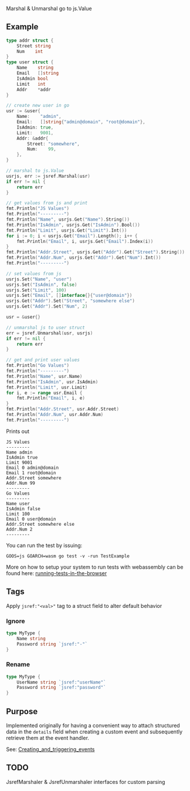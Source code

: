
Marshal & Unmarshal go to js.Value

## Example

```go
type addr struct {
    Street string
    Num    int
}
type user struct {
    Name    string
    Email   []string
    IsAdmin bool
    Limit   int
    Addr    *addr
}

// create new user in go
usr := &user{
    Name:    "admin",
    Email:   []string{"admin@domain", "root@domain"},
    IsAdmin: true,
    Limit:   9001,
    Addr: &addr{
        Street: "somewhere",
        Num:    99,
    },
}

// marshal to js.Value
usrjs, err := jsref.Marshal(usr)
if err != nil {
    return err
}

// get values from js and print
fmt.Println("JS Values")
fmt.Println("---------")
fmt.Println("Name", usrjs.Get("Name").String())
fmt.Println("IsAdmin", usrjs.Get("IsAdmin").Bool())
fmt.Println("Limit", usrjs.Get("Limit").Int())
for i := 0; i < usrjs.Get("Email").Length(); i++ {
    fmt.Println("Email", i, usrjs.Get("Email").Index(i))
}
fmt.Println("Addr.Street", usrjs.Get("Addr").Get("Street").String())
fmt.Println("Addr.Num", usrjs.Get("Addr").Get("Num").Int())
fmt.Println("---------")

// set values from js
usrjs.Set("Name", "user")
usrjs.Set("IsAdmin", false)
usrjs.Set("Limit", 100)
usrjs.Set("Email", []interface{}{"user@domain"})
usrjs.Get("Addr").Set("Street", "somewhere else")
usrjs.Get("Addr").Set("Num", 2)

usr = &user{}

// unmarshal js to user struct
err = jsref.Unmarshal(usr, usrjs)
if err != nil {
    return err
}

// get and print user values 
fmt.Println("Go Values")
fmt.Println("---------")
fmt.Println("Name", usr.Name)
fmt.Println("IsAdmin", usr.IsAdmin)
fmt.Println("Limit", usr.Limit)
for i, e := range usr.Email {
    fmt.Println("Email", i, e)
}
fmt.Println("Addr.Street", usr.Addr.Street)
fmt.Println("Addr.Num", usr.Addr.Num)
fmt.Println("---------")
```

Prints out

```shell
JS Values
---------
Name admin
IsAdmin true
Limit 9001
Email 0 admin@domain
Email 1 root@domain
Addr.Street somewhere
Addr.Num 99
---------
Go Values
---------
Name user
IsAdmin false
Limit 100
Email 0 user@domain
Addr.Street somewhere else
Addr.Num 2
---------
```

You can run the test by issuing:

`GOOS=js GOARCH=wasm go test -v -run TestExample`

More on how to setup your system to run tests with webassembly can be found here: [running-tests-in-the-browser](https://github.com/golang/go/wiki/WebAssembly#running-tests-in-the-browser)

## Tags

Apply `jsref:"<val>"` tag to a struct field to alter default behavior

### Ignore

```go
type MyType {
    Name string
    Password string `jsref:"-"`
}
```

### Rename

```go
type MyType {
    UserName string `jsref:"userName"`
    Password string `jsref:"password"`
}
```

## Purpose

Implemented originally for having a convenient way to attach structured data in the `details` field when creating a custom event and subsequently retrieve them at the event handler.

See: [Creating_and_triggering_events](https://developer.mozilla.org/en-US/docs/Web/Guide/Events/Creating_and_triggering_events)

## TODO

JsrefMarshaler & JsrefUnmarshaler interfaces for custom parsing